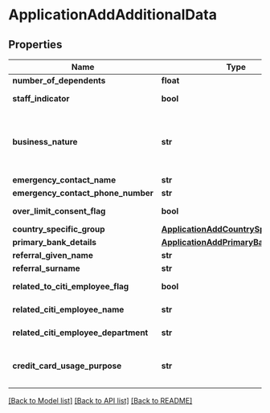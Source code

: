 # ApplicationAddAdditionalData

## Properties
Name | Type | Description | Notes
------------ | ------------- | ------------- | -------------
**number_of_dependents** | **float** | Number of dependents | [optional] 
**staff_indicator** | **bool** | Flag to indicates if applicant is a Citi Staff. Valid values: true and false | [optional] 
**business_nature** | **str** | Business nature of the applicant This is a reference data field. Please use /v1/apac/utilities/referenceData/{businessNature} resource to get valid value of this field with description. You can use businessNature field name as the referenceCode parameter to retrieve the values. | [optional] 
**emergency_contact_name** | **str** | Emergency contact Name | [optional] 
**emergency_contact_phone_number** | **str** | Emergency contact Number. | [optional] 
**over_limit_consent_flag** | **bool** | Customer consent on spending more than the limit assigned to him. Valid values: true and false | [optional] 
**country_specific_group** | [**ApplicationAddCountrySpecificGroup**](ApplicationAddCountrySpecificGroup.md) |  | [optional] 
**primary_bank_details** | [**ApplicationAddPrimaryBankDetails**](ApplicationAddPrimaryBankDetails.md) |  | [optional] 
**referral_given_name** | **str** | Referral First Name. | [optional] 
**referral_surname** | **str** | Referral Surname/Last Name. | [optional] 
**related_to_citi_employee_flag** | **bool** | Self declaration if applicant has any relation with citi bank employee. Valid values: true and false | [optional] 
**related_citi_employee_name** | **str** | Name of the citi employee if applicant has any relation with citi bank employee. | [optional] 
**related_citi_employee_department** | **str** | Department of citi employee if applicant has any relation with citi bank employee. | [optional] 
**credit_card_usage_purpose** | **str** | Indicates applicants usage of credit card whether it is for personal or business.Please use /v1/apac/utilities/referenceData/{creditCardUsagePurpose} resource to get valid value of this field with description. | [optional] 

[[Back to Model list]](../README.md#documentation-for-models) [[Back to API list]](../README.md#documentation-for-api-endpoints) [[Back to README]](../README.md)

